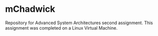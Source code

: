# mChadwick
Repository for Advanced System Architectures second assignment.
 This assignment was completed on a Linux Virtual Machine. 
